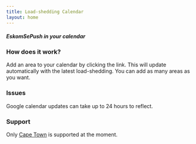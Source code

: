 ```yaml
---
title: Load-shedding Calendar
layout: home
---
```


#### _EskomSePush in your calendar_

### How does it work?
Add an area to your calendar by clicking the link. This will update automatically with the latest load-shedding. You can add as many areas as you want.

### Issues
Google calendar updates can take up to 24 hours to reflect.

### Support
Only [Cape Town](https://www.capetown.gov.za/Family%20and%20home/Residential-utility-services/Residential-electricity-services/Load-shedding-and-outages) is supported at the moment.
